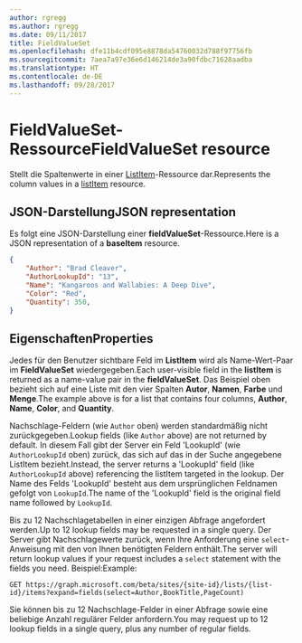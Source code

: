 ```yaml
---
author: rgregg
ms.author: rgregg
ms.date: 09/11/2017
title: FieldValueSet
ms.openlocfilehash: dfe11b4cdf095e8878da54760032d788f97756fb
ms.sourcegitcommit: 7aea7a97e36e6d146214de3a90fdbc71628aadba
ms.translationtype: HT
ms.contentlocale: de-DE
ms.lasthandoff: 09/28/2017
---
```

# <a name="fieldvalueset-resource"></a><span data-ttu-id="aef8e-102">FieldValueSet-Ressource</span><span class="sxs-lookup"><span data-stu-id="aef8e-102">FieldValueSet resource</span></span>

<span data-ttu-id="aef8e-103">Stellt die Spaltenwerte in einer [ListItem](listItem.md)-Ressource dar.</span><span class="sxs-lookup"><span data-stu-id="aef8e-103">Represents the column values in a [listItem](listItem.md) resource.</span></span>

## <a name="json-representation"></a><span data-ttu-id="aef8e-104">JSON-Darstellung</span><span class="sxs-lookup"><span data-stu-id="aef8e-104">JSON representation</span></span>

<span data-ttu-id="aef8e-105">Es folgt eine JSON-Darstellung einer **fieldValueSet**-Ressource.</span><span class="sxs-lookup"><span data-stu-id="aef8e-105">Here is a JSON representation of a **baseItem** resource.</span></span>
<!-- { "blockType": "resource", "@odata.type": "microsoft.graph.fieldValueSet",
       "keyProperty": "id", "openType": true } -->

```json
{
    "Author": "Brad Cleaver",
    "AuthorLookupId": "13",
    "Name": "Kangaroos and Wallabies: A Deep Dive",
    "Color": "Red",
    "Quantity": 350,
}
```

## <a name="properties"></a><span data-ttu-id="aef8e-106">Eigenschaften</span><span class="sxs-lookup"><span data-stu-id="aef8e-106">Properties</span></span>

<span data-ttu-id="aef8e-107">Jedes für den Benutzer sichtbare Feld im **ListItem** wird als Name-Wert-Paar im **FieldValueSet** wiedergegeben.</span><span class="sxs-lookup"><span data-stu-id="aef8e-107">Each user-visible field in the **listItem** is returned as a name-value pair in the **fieldValueSet**.</span></span>
<span data-ttu-id="aef8e-108">Das Beispiel oben bezieht sich auf eine Liste mit den vier Spalten **Autor**, **Namen**, **Farbe** und **Menge**.</span><span class="sxs-lookup"><span data-stu-id="aef8e-108">The example above is for a list that contains four columns, **Author**, **Name**, **Color**, and **Quantity**.</span></span>

<span data-ttu-id="aef8e-109">Nachschlage-Feldern (wie `Author` oben) werden standardmäßig nicht zurückgegeben.</span><span class="sxs-lookup"><span data-stu-id="aef8e-109">Lookup fields (like `Author` above) are not returned by default.</span></span>
<span data-ttu-id="aef8e-110">In diesem Fall gibt der Server ein Feld 'LookupId' (wie `AuthorLookupId` oben) zurück, das sich auf das in der Suche angegebene ListItem bezieht.</span><span class="sxs-lookup"><span data-stu-id="aef8e-110">Instead, the server returns a 'LookupId' field (like `AuthorLookupId` above) referencing the listItem targeted in the lookup.</span></span>
<span data-ttu-id="aef8e-111">Der Name des Felds 'LookupId' besteht aus dem ursprünglichen Feldnamen gefolgt von `LookupId`.</span><span class="sxs-lookup"><span data-stu-id="aef8e-111">The name of the 'LookupId' field is the original field name followed by `LookupId`.</span></span>

<span data-ttu-id="aef8e-112">Bis zu 12 Nachschlagetabellen in einer einzigen Abfrage angefordert werden.</span><span class="sxs-lookup"><span data-stu-id="aef8e-112">Up to 12 lookup fields may be requested in a single query.</span></span>
<span data-ttu-id="aef8e-113">Der Server gibt Nachschlagewerte zurück, wenn Ihre Anforderung eine `select`-Anweisung mit den von Ihnen benötigten Feldern enthält.</span><span class="sxs-lookup"><span data-stu-id="aef8e-113">The server will return lookup values if your request includes a `select` statement with the fields you need.</span></span>
<span data-ttu-id="aef8e-114">Beispiel:</span><span class="sxs-lookup"><span data-stu-id="aef8e-114">Example:</span></span>

```http
GET https://graph.microsoft.com/beta/sites/{site-id}/lists/{list-id}/items?expand=fields(select=Author,BookTitle,PageCount)
```

<span data-ttu-id="aef8e-115">Sie können bis zu 12 Nachschlage-Felder in einer Abfrage sowie eine beliebige Anzahl regulärer Felder anfordern.</span><span class="sxs-lookup"><span data-stu-id="aef8e-115">You may request up to 12 lookup fields in a single query, plus any number of regular fields.</span></span>

<!-- {
  "type": "#page.annotation",
  "description": "",
  "keywords": "",
  "section": "documentation",
  "tocPath": "Resources/FieldValueSet"
} -->
